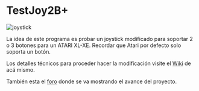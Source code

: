 # TestJoy2B+

![joystick](https://github.com/ascrnet/TestJoy2B/blob/master/img/testjoy2b.png)

La idea de este programa es probar un joystick modificado para soportar 2 o 3 botones para un ATARI XL-XE. Recordar que Atari por defecto solo soporta un botón.

Los detalles técnicos para proceder hacer la modificación visite el [Wiki](../../wiki) de acá mismo.

También esta el [foro](http://www.atariware.cl/aw/foro/viewtopic.php?f=4&t=3156) donde se va mostrando el avance del proyecto.
